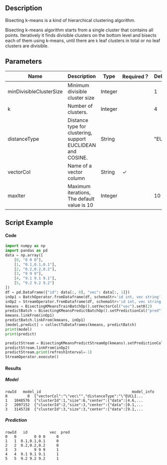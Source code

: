 ## Description
Bisecting k-means is a kind of hierarchical clustering algorithm.
 
 Bisecting k-means algorithm starts from a single cluster that contains all points. Iteratively it finds divisible
 clusters on the bottom level and bisects each of them using k-means, until there are `k` leaf clusters in total or no
 leaf clusters are divisible.

## Parameters
| Name | Description | Type | Required？ | Default Value |
| --- | --- | --- | --- | --- |
| minDivisibleClusterSize | Minimum divisible cluster size | Integer |  | 1 |
| k | Number of clusters. | Integer |  | 4 |
| distanceType | Distance type for clustering, support EUCLIDEAN and COSINE. | String |  | "EUCLIDEAN" |
| vectorCol | Name of a vector column | String | ✓ |  |
| maxIter | Maximum iterations, The default value is 10 | Integer |  | 10 |


## Script Example
#### Code
```python
import numpy as np
import pandas as pd
data = np.array([
    [0, "0 0 0"],
    [1, "0.1,0.1,0.1"],
    [2, "0.2,0.2,0.2"],
    [3, "9 9 9"],
    [4, "9.1 9.1 9.1"],
    [5, "9.2 9.2 9.2"]
])
df = pd.DataFrame({"id": data[:, 0], "vec": data[:, 1]})
inOp1 = BatchOperator.fromDataframe(df, schemaStr='id int, vec string')
inOp2 = StreamOperator.fromDataframe(df, schemaStr='id int, vec string')
kmeans = BisectingKMeansTrainBatchOp().setVectorCol("vec").setK(2)
predictBatch = BisectingKMeansPredictBatchOp().setPredictionCol("pred")
kmeans.linkFrom(inOp1)
predictBatch.linkFrom(kmeans, inOp1)
[model,predict] = collectToDataframes(kmeans, predictBatch)
print(model)
print(predict)

predictStream = BisectingKMeansPredictStreamOp(kmeans).setPredictionCol("pred")
predictStream.linkFrom(inOp2)
predictStream.print(refreshInterval=-1)
StreamOperator.execute()
```

#### Results
##### Model
```
rowId   model_id                                         model_info
0         0  {"vectorCol":"\"vec\"","distanceType":"\"EUCLI...
1   1048576  {"clusterId":1,"size":6,"center":{"data":[4.6,...
2   2097152  {"clusterId":2,"size":3,"center":{"data":[0.1,...
3   3145728  {"clusterId":3,"size":3,"center":{"data":[9.1,...
```

##### Prediction
```
rowId   id          vec  pred
0   0        0 0 0     0
1   1  0.1,0.1,0.1     0
2   2  0.2,0.2,0.2     0
3   3        9 9 9     1
4   4  9.1 9.1 9.1     1
5   5  9.2 9.2 9.2     1
```






